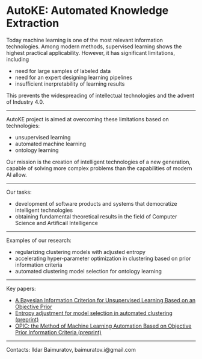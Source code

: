 <h1>AutoKE: Automated Knowledge Extraction</h1>

<p>Today machine learning is one of the most relevant information technologies. Among modern methods, supervised learning shows the highest practical applicability. However, it has significant limitations, including</p>
<ul>
  <li>need for large samples of labeled data</li>
  <li>need for an expert designing learning pipelines</li>
  <li>insufficient inerpretability of learning results</li>
</ul>
<p>This prevents the widespreading of intellectual technologies and the advent of Industry 4.0.</p>
<hr>
  
<p>AutoKE project is aimed at overcoming these limitations based on technologies:</p>
<ul>
  <li>unsupervised learning</li>
  <li>automated machine learning</li>
  <li>ontology learning</li>
</ul>
<p>Our mission is the creation of intelligent technologies of a new generation, capable of solving more complex problems than the capabilities of modern AI allow.</p>
<hr>

<p>Our tasks:</p>
<ul>
  <li>development of software products and systems that democratize intelligent technologies</li>
  <li>obtaining fundamental theoretical results in the field of Computer Science and Artificail Intelligence</li>
</ul>
<hr>

<p>Examples of our research:</p>
<ul>
  <li>regularizing clustering models with adjusted entropy</li>
  <li>accelerating hyper-parameter optimization in clustering based on prior information criteria</li>
  <li>automated clustering model selection for ontology learning</li>
</ul>
<hr>

<p>Key papers:</p>
<ul>
  <li><a href="https://link.springer.com/chapter/10.1007/978-3-030-24289-3_52">A Bayesian Information Criterion for Unsupervised Learning Based on an Objective Prior</a></li>
  <li><a href="https://raw.githubusercontent.com/ldrbmrtv/AutoKE/master/AdjustedEntropy/adjusted_entropy.pdf">Entropy adjustment for model selection in automated clustering (preprint)</a></li>
  <li><a href="https://raw.githubusercontent.com/ldrbmrtv/AutoKE/master/OPIC/opic.pdf">OPIC: the Method of Machine Learning Automation Based on Objective Prior Information Criteria (preprint)</a></li>
</ul>
<hr>

<p>Contacts: Ildar Baimuratov, baimuratov.i@gmail.com</p>

